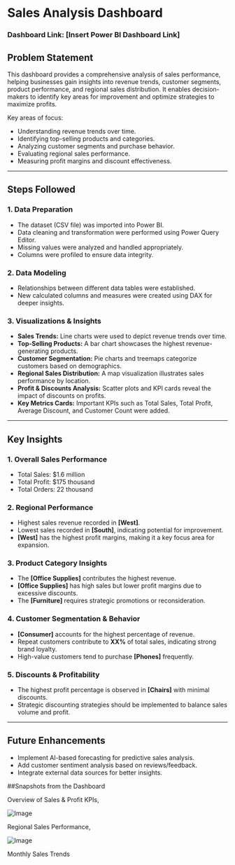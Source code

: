 # Sales Analysis Dashboard

### Dashboard Link: [Insert Power BI Dashboard Link]

## Problem Statement

This dashboard provides a comprehensive analysis of sales performance, helping businesses gain insights into revenue trends, customer segments, product performance, and regional sales distribution. It enables decision-makers to identify key areas for improvement and optimize strategies to maximize profits.

Key areas of focus:
- Understanding revenue trends over time.
- Identifying top-selling products and categories.
- Analyzing customer segments and purchase behavior.
- Evaluating regional sales performance.
- Measuring profit margins and discount effectiveness.

---

## **Steps Followed**

### **1. Data Preparation**
- The dataset (CSV file) was imported into Power BI.
- Data cleaning and transformation were performed using Power Query Editor.
- Missing values were analyzed and handled appropriately.
- Columns were profiled to ensure data integrity.

### **2. Data Modeling**
- Relationships between different data tables were established.
- New calculated columns and measures were created using DAX for deeper insights.

### **3. Visualizations & Insights**
- **Sales Trends:** Line charts were used to depict revenue trends over time.
- **Top-Selling Products:** A bar chart showcases the highest revenue-generating products.
- **Customer Segmentation:** Pie charts and treemaps categorize customers based on demographics.
- **Regional Sales Distribution:** A map visualization illustrates sales performance by location.
- **Profit & Discounts Analysis:** Scatter plots and KPI cards reveal the impact of discounts on profits.
- **Key Metrics Cards:** Important KPIs such as Total Sales, Total Profit, Average Discount, and Customer Count were added.

---

## **Key Insights**

### **1. Overall Sales Performance**
- Total Sales: $1.6 million
- Total Profit: $175 thousand
- Total Orders: 22 thousand

### **2. Regional Performance**
- Highest sales revenue recorded in **[West]**.
- Lowest sales recorded in **[South]**, indicating potential for improvement.
- **[West]** has the highest profit margins, making it a key focus area for expansion.

### **3. Product Category Insights**
- The **[Office Supplies]** contributes the highest revenue.
- **[Office Supplies]** has high sales but lower profit margins due to excessive discounts.
- The **[Furniture]** requires strategic promotions or reconsideration.

### **4. Customer Segmentation & Behavior**
- **[Consumer]** accounts for the highest percentage of revenue.
- Repeat customers contribute to **XX%** of total sales, indicating strong brand loyalty.
- High-value customers tend to purchase **[Phones]** frequently.

### **5. Discounts & Profitability**
- The highest profit percentage is observed in **[Chairs]** with minimal discounts.
- Strategic discounting strategies should be implemented to balance sales volume and profit.

---

## **Future Enhancements**
- Implement AI-based forecasting for predictive sales analysis.
- Add customer sentiment analysis based on reviews/feedback.
- Integrate external data sources for better insights.

##Snapshots from the Dashboard

Overview of Sales & Profit KPIs,

![Image](https://github.com/user-attachments/assets/49448f2d-ca3f-4fb1-81f6-e82ad3374786)

Regional Sales Performance,

![Image](https://github.com/user-attachments/assets/24019600-2567-4de9-878e-34c52709f978)


Monthly Sales Trends





